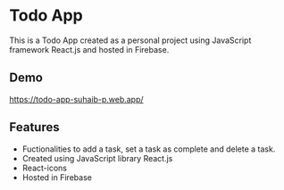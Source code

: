 
# Todo App

This is a Todo App created as a personal project using JavaScript framework React.js and hosted in Firebase.


## Demo

https://todo-app-suhaib-p.web.app/


## Features

- Fuctionalities to add a task, set a task as complete and delete a task.
- Created using JavaScript library React.js
- React-icons
- Hosted in Firebase

